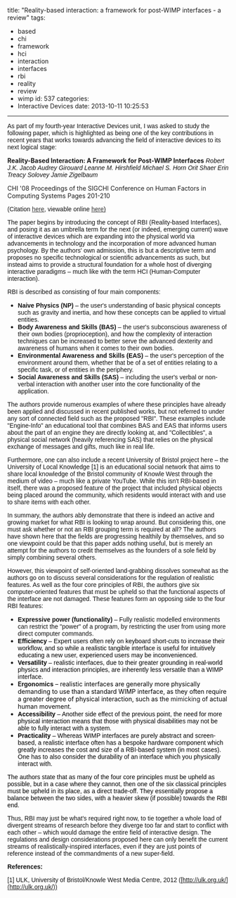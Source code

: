 title: "Reality-based interaction: a framework for post-WIMP interfaces - a review"
tags:
  - based
  - chi
  - framework
  - hci
  - interaction
  - interfaces
  - rbi
  - reality
  - review
  - wimp
id: 537
categories:
  - Interactive Devices
date: 2013-10-11 10:25:53
---

<span style="color: #111111;"><span style="font-family: verdana, arial;"><span>As part of my fourth-year Interactive Devices unit, I was asked to study the following paper, which is highlighted as being one of the key contributions in recent years that works towards advancing the field of interactive devices to its next logical stage:</span></span></span>

<!-- more -->

_<span style="color: #111111;"><span style="font-family: verdana, arial;"><span>_**Reality-Based Interaction: A Framework for Post-WIMP Interfaces**_</span></span></span>_<span style="color: #111111;"><span style="font-family: verdana, arial;"><span>
</span></span></span>_<span style="color: #111111;"><span style="font-family: verdana, arial;"><span>Robert J.K. Jacob Audrey Girouard Leanne M. Hirshfield Michael S. Horn</span></span></span>_<span style="color: #111111;"><span style="font-family: verdana, arial;"><span>
</span></span></span>_<span style="color: #111111;"><span style="font-family: verdana, arial;"><span>Orit Shaer Erin Treacy Solovey Jamie Zigelbaum</span></span></span>_

CHI '08 Proceedings of the SIGCHI Conference on Human Factors in Computing Systems
Pages 201-210

<span style="color: #111111;"><span style="font-family: verdana, arial;"><span>(Citation </span></span></span>[<span style="color: #333333;"><span style="font-family: verdana, arial;"><span><span style="text-decoration: underline;">here</span></span></span></span>](http://dl.acm.org/citation.cfm?id=1357089)<span style="color: #111111;"><span style="font-family: verdana, arial;"><span>, viewable online </span></span></span>[<span style="color: #333333;"><span style="font-family: verdana, arial;"><span><span style="text-decoration: underline;">here</span></span></span></span>](http://cs.queensu.ca/~audrey/papers/chi08.pdf)<span style="color: #111111;"><span style="font-family: verdana, arial;"><span><span style="text-decoration: underline;">)</span></span></span></span>

<span style="color: #111111;"><span style="font-family: verdana, arial;"><span>The paper begins by introducing the concept of RBI (Reality-based Interfaces), and posing it as an umbrella term for the next (or indeed, emerging current) wave of interactive devices </span></span></span><span style="color: #111111;"><span style="font-family: verdana, arial;"><span>which are expanding into the physical world via advancements in technology and the incorporation of more advanced human psychology</span></span></span><span style="color: #111111;"><span style="font-family: verdana, arial;"><span>. By the authors' own admission, this is but a descriptive term and proposes no specific technological or scientific advancements as such, but instead aims to provide a structural foundation for a whole host of diverging interactive paradigms – much like with the term HCI (Human-Computer interaction).</span></span></span>

<span style="color: #111111;"><span style="font-family: verdana, arial;"><span>RBI is described as consisting of four main components:</span></span></span>

*   <span style="color: #111111;"><span style="font-family: verdana, arial;"><span>**Naive Physics (NP)** – the user's understanding of basic physical concepts such as gravity and inertia, and how these concepts can be applied to virtual entities.</span></span></span>
*   <span style="color: #111111;"><span style="font-family: verdana, arial;"><span>**Body Awareness and Skills (BAS)** – the user's subconscious awareness of their own bodies (proprioception), and how the complexity of interaction techniques can be increased to better serve the advanced dexterity and awareness of humans when it comes to their own bodies.</span></span></span>
*   <span style="color: #111111;"><span style="font-family: verdana, arial;"><span>**Environmental Awareness and Skills (EAS)** – the user's perception of the environment around them, whether that be of a set of entities relating to a specific task, or of entities in the periphery.</span></span></span>
*   <span style="color: #111111;"><span style="font-family: verdana, arial;"><span>**Social Awareness and Skills (SAS)** –</span></span></span><span style="color: #111111;"><span style="font-family: verdana, arial;"><span> including the user's verbal or non-verbal interaction with another user into the core functionality of the application.</span></span></span>

<span style="color: #111111;"><span style="font-family: verdana, arial;"><span>The authors provide numerous examples of where these principles have already been applied and discussed in recent published works, but not referred to under any sort of connected field such as the proposed "RBI". These examples include "Engine-Info" an educational tool that combines BAS and EAS that informs users about the part of an engine they are directly looking at, and "Collectibles", a physical social network (heavily referencing SAS) that relies on the physical exchange of messages and gifts, much like in real life. </span></span></span>

<span style="color: #111111;"><span style="font-family: verdana, arial;"><span>Furthermore, one can also include a recent University of Bristol project here – the University of Local Knowledge [</span></span></span><span style="color: #111111;"><span style="font-family: verdana, arial;"><span>1</span></span></span><span style="color: #111111;"><span style="font-family: verdana, arial;"><span>] </span></span></span><span style="color: #111111;"><span style="font-family: verdana, arial;"><span>is an educational social network that aims to share local knowledge of the Bristol community of Knowle West through the medium of video – much like a private YouTube. While this isn't RBI-based in itself, there was a proposed feature of the project that included physical objects being placed around the community, which residents would interact with and use to share items with each other.</span></span></span>

<span style="color: #111111;"><span style="font-family: verdana, arial;"><span>In summary, the authors ably demonstrate that there is indeed an active and growing market for what RBI is looking to wrap around. But </span></span></span><span style="color: #111111;"><span style="font-family: verdana, arial;"><span>considering this</span></span></span><span style="color: #111111;"><span style="font-family: verdana, arial;"><span>, one must ask whether or not </span></span></span><span style="color: #111111;"><span style="font-family: verdana, arial;"><span>an</span></span></span><span style="color: #111111;"><span style="font-family: verdana, arial;"><span> RBI grouping term is required at all? The authors have shown </span></span></span><span style="color: #111111;"><span style="font-family: verdana, arial;"><span>here </span></span></span><span style="color: #111111;"><span style="font-family: verdana, arial;"><span>that the fields are progressing </span></span></span><span style="color: #111111;"><span style="font-family: verdana, arial;"><span>healthily </span></span></span><span style="color: #111111;"><span style="font-family: verdana, arial;"><span>by themselves, </span></span></span><span style="color: #111111;"><span style="font-family: verdana, arial;"><span>and so one viewpoint could be that this paper adds nothing useful, but is merely an attempt for the authors to credit themselves as the founders of a sole field by simply combining several others.</span></span></span>

<span style="color: #111111;"><span style="font-family: verdana, arial;"><span>However, this viewpoint of self-oriented land-grabbing dissolves somewhat as the authors go on to discuss several considerations for the regulation of realistic features. As well as the four core principles of RBI, the authors give six computer-oriented features that must be upheld so that the functional aspects of the interface are not damaged. These features form an opposing side to the four RBI features:</span></span></span>

*   <span style="color: #000000;"><span style="font-family: verdana, arial;"><span><span style="color: #111111;"><span style="font-family: verdana, arial;"><span>**Expressive power (functionality)** – Fully realistic modelled environments can restrict the "power" of a program, by restricting the user from using more direct computer commands.</span></span></span></span></span></span>
*   <span style="color: #000000;"><span style="font-family: verdana, arial;"><span>**Efficiency** – Expert users often rely on keyboard short-cuts to increase their workflow, and so while a realistic tangible interface is useful for intuitively educating a new user, experienced users may be inconvenienced.</span></span></span>
*   <span style="color: #000000;"><span style="font-family: verdana, arial;"><span>**Versatility** – realistic interfaces, due to their greater grounding in real-world physics and interaction principles, are inherently less versatile than a WIMP interface.</span></span></span>
*   <span><span>**Ergonomics**<span style="color: #000000;"> – realistic interfaces are generally more physically demanding to use than a standard WIMP interface, as they often require a greater degree of physical interaction, such as the </span>mimicking<span style="color: #000000;"> of actual human movement.</span></span></span>
*   <span style="color: #000000;"><span style="font-family: verdana, arial;"><span>**Accessibility** – Another side effect of the previous point, the need for more physical interaction means that those with physical disabilities may not be able to fully interact with a system.</span></span></span>
*   <span style="color: #000000;"><span style="font-family: verdana, arial;"><span>**Practicality** – </span></span></span><span style="color: #000000;"><span style="font-family: verdana, arial;"><span>Whereas WIMP interfaces are purely abstract and screen-based, a realistic interface often has a bespoke hardware component which greatly increases the cost and size of a RBI-based system (in most cases). One has to also consider the durability of an interface which you physically interact with.</span></span></span>

<span style="color: #000000;"><span style="font-family: verdana, arial;"><span>The authors state that as many of the four core principles must be upheld as possible, but in a case where they cannot, then one of the six classical principles must be upheld in its place, as a direct trade-off. They essentially propose a balance between the two sides, with a heavier skew (if possible) towards the RBI end.</span></span></span>

<span style="color: #111111;"><span style="font-family: verdana, arial;"><span>Thus, RBI may just be what's required right now, to tie together a whole load of divergent streams of research before they diverge too far and start to conflict with each other – which would damage the entire field of interactive design. </span></span></span><span style="color: #111111;"><span style="font-family: verdana, arial;"><span>The regulations and design considerations proposed here can only benefit the current streams of realistically-inspired interfaces, even if they are just points of reference instead of the commandments of a new super-field.</span></span></span>

**<span style="color: #111111;"><span style="font-family: verdana, arial;"><span>References:</span></span></span>**

<span style="color: #111111;"><span style="font-family: verdana, arial;"><span>[1] ULK, University of Bristol/Knowle West Media Centre, 2012 (</span></span></span><span style="color: #111111;"><span style="font-family: verdana, arial;"><span>[http://ulk.org.uk/](http://ulk.org.uk/))</span></span></span>